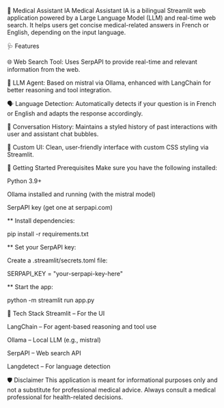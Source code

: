 🤖 Medical Assistant IA
Medical Assistant IA is a bilingual Streamlit web application powered by a Large Language Model (LLM) and real-time web search. It helps users get concise medical-related answers in French or English, depending on the input language.

🩺 Features

🌐 Web Search Tool: Uses SerpAPI to provide real-time and relevant information from the web.

🧠 LLM Agent: Based on mistral via Ollama, enhanced with LangChain for better reasoning and tool integration.

🗣️ Language Detection: Automatically detects if your question is in French or English and adapts the response accordingly.

🧾 Conversation History: Maintains a styled history of past interactions with user and assistant chat bubbles.

🎨 Custom UI: Clean, user-friendly interface with custom CSS styling via Streamlit.

🚀 Getting Started
Prerequisites
Make sure you have the following installed:

Python 3.9+

Ollama installed and running (with the mistral model)

SerpAPI key (get one at serpapi.com)

** Install dependencies:

pip install -r requirements.txt

** Set your SerpAPI key:

Create a .streamlit/secrets.toml file:

SERPAPI_KEY = "your-serpapi-key-here"

** Start the app:

python -m streamlit run app.py

🧪 Tech Stack
Streamlit – For the UI

LangChain – For agent-based reasoning and tool use

Ollama – Local LLM (e.g., mistral)

SerpAPI – Web search API

Langdetect – For language detection

🛡️ Disclaimer
This application is meant for informational purposes only and not a substitute for professional medical advice. Always consult a medical professional for health-related decisions.


